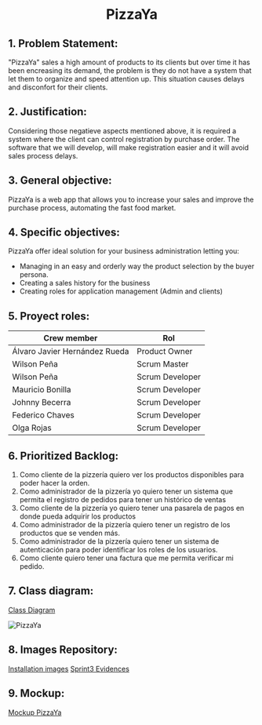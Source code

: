 <h1 align="center">PizzaYa</h1>

## 1. Problem Statement:

"PizzaYa" sales a high amount of products to its clients but over time it has been encreasing its demand, the problem is they do not have a system that let them to organize and speed attention up. This situation causes delays and disconfort for their clients.

## 2.	Justification:

Considering those negatieve aspects mentioned above, it is required a system where the client can control registration by purchase order.
The software that we will develop, will make registration easier and it will avoid sales process delays.

## 3.	General objective:

PizzaYa is a web app that allows you to increase your sales and improve the purchase process, automating the fast food market.

## 4.	Specific objectives:

PizzaYa offer ideal solution for your business administration letting you: 

- Managing in an easy and orderly way the product selection by the buyer persona.
- Creating a sales history for the business
- Creating roles for application management (Admin and clients)


## 5.	Proyect roles:
Crew member    | Rol
-------|---------------
Álvaro Javier Hernández Rueda | Product Owner
Wilson Peña | Scrum Master
Wilson Peña | Scrum Developer
Mauricio Bonilla | Scrum Developer
Johnny Becerra | Scrum Developer
Federico Chaves | Scrum Developer
Olga Rojas | Scrum Developer

## 6.	Prioritized Backlog:
1.	Como cliente de la pizzería quiero ver los productos disponibles para poder hacer la orden.
2.	Como administrador de la pizzería yo quiero tener un sistema que permita el registro de pedidos para tener un histórico de ventas
3.	Como cliente de la pizzería yo quiero tener una pasarela de pagos en donde pueda adquirir los productos
4.	Como administrador de la pizzería quiero tener un registro de los productos que se venden más.
5.	Como administrador de la pizzería quiero tener un sistema de autenticación para poder identificar los roles de los usuarios.
6.	Como cliente quiero tener una factura que me permita verificar mi pedido.


## 7.	Class diagram:
[Class Diagram](https://lucid.app/lucidchart/19f73c5b-06b5-4052-b467-df27c3368df6/edit?page=0_0&invitationId=inv_fdd4cb63-45b4-4d3f-ab99-e2284976007d#)

![PizzaYa](https://github.com/wiljha/PizzaYa/blob/main/classes.png)

## 8.	Images Repository:

[Installation images](https://drive.google.com/drive/folders/1En4qwYtzeySSVS4kBAjhchdF5qJ-bnJG?usp=sharing)
[Sprint3 Evidences](https://docs.google.com/document/d/1zWmC6ZmDn97gO2friy0E7XdgI75okPYAfJX3fKpBLI8/edit?usp=sharing)

## 9.	Mockup:

[Mockup PizzaYa](https://www.figma.com/file/NV6bBtS8dptk1YhlaNtXLB/Junte-UI-Components-kit-(Community)?node-id=16466%3A40713)






